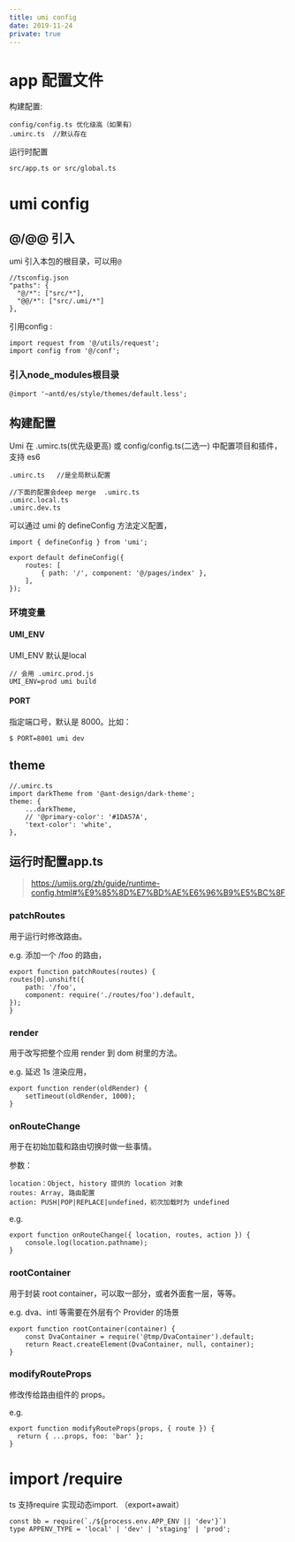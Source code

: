 ```yaml
---
title: umi config
date: 2019-11-24
private: true
---
```

# app 配置文件
构建配置:

    config/config.ts 优化级高（如果有）
    .umirc.ts  //默认存在

运行时配置

    src/app.ts or src/global.ts

# umi config 
## @/@@ 引入
umi 引入本包的根目录，可以用`@`

    //tsconfig.json
    "paths": {
      "@/*": ["src/*"],
      "@@/*": ["src/.umi/*"]
    },


引用config :

    import request from '@/utils/request';
    import config from '@/conf';

### 引入node_modules根目录

    @import '~antd/es/style/themes/default.less';

## 构建配置
Umi 在 .umirc.ts(优先级更高) 或 config/config.ts(二选一) 中配置项目和插件，支持 es6

    .umirc.ts   //是全局默认配置

    //下面的配置会deep merge  .umirc.ts
    .umirc.local.ts 
    .umirc.dev.ts

可以通过 umi 的 defineConfig 方法定义配置，

    import { defineConfig } from 'umi';

    export default defineConfig({
        routes: [
            { path: '/', component: '@/pages/index' },
        ],
    });

### 环境变量
#### UMI_ENV
UMI_ENV 默认是local

    // 会用 .umirc.prod.js
    UMI_ENV=prod umi build

#### PORT
指定端口号，默认是 8000。比如：

    $ PORT=8001 umi dev

## theme

    //.umirc.ts
    import darkTheme from '@ant-design/dark-theme';
    theme: {
        ...darkTheme,
        // '@primary-color': '#1DA57A',
        'text-color': 'white',
    },


## 运行时配置app.ts
> https://umijs.org/zh/guide/runtime-config.html#%E9%85%8D%E7%BD%AE%E6%96%B9%E5%BC%8F

### patchRoutes
用于运行时修改路由。

e.g. 添加一个 /foo 的路由，

    export function patchRoutes(routes) {
    routes[0].unshift({
        path: '/foo',
        component: require('./routes/foo').default,
    });
    }

### render
用于改写把整个应用 render 到 dom 树里的方法。

e.g. 延迟 1s 渲染应用，

    export function render(oldRender) {
        setTimeout(oldRender, 1000);
    }

### onRouteChange
用于在初始加载和路由切换时做一些事情。

参数：

    location：Object, history 提供的 location 对象
    routes: Array, 路由配置
    action: PUSH|POP|REPLACE|undefined，初次加载时为 undefined

e.g.

    export function onRouteChange({ location, routes, action }) {
        console.log(location.pathname);
    }

### rootContainer
用于封装 root container，可以取一部分，或者外面套一层，等等。

e.g. dva、intl 等需要在外层有个 Provider 的场景

    export function rootContainer(container) {
        const DvaContainer = require('@tmp/DvaContainer').default;
        return React.createElement(DvaContainer, null, container);
    }

### modifyRouteProps
修改传给路由组件的 props。

e.g.

    export function modifyRouteProps(props, { route }) {
      return { ...props, foo: 'bar' };
    }

# import /require
ts 支持require 实现动态import. （export+await）

    const bb = require(`./${process.env.APP_ENV || 'dev'}`)
    type APPENV_TYPE = 'local' | 'dev' | 'staging' | 'prod';